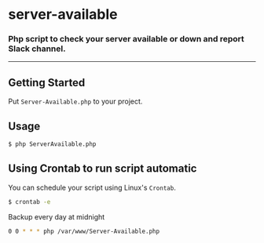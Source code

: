 # server-available
### Php script to check your server available or down and report Slack channel.

---

## Getting Started

Put `Server-Available.php` to your project.

## Usage

```sh
$ php ServerAvailable.php
```

## Using Crontab to run script automatic

You can schedule your script using Linux's `Crontab`.

```sh
$ crontab -e
```

Backup every day at midnight

```sh
0 0 * * * php /var/www/Server-Available.php
```
